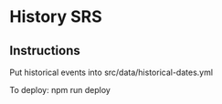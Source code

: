 # History SRS 

## Instructions

Put historical events into src/data/historical-dates.yml 

To deploy: npm run deploy